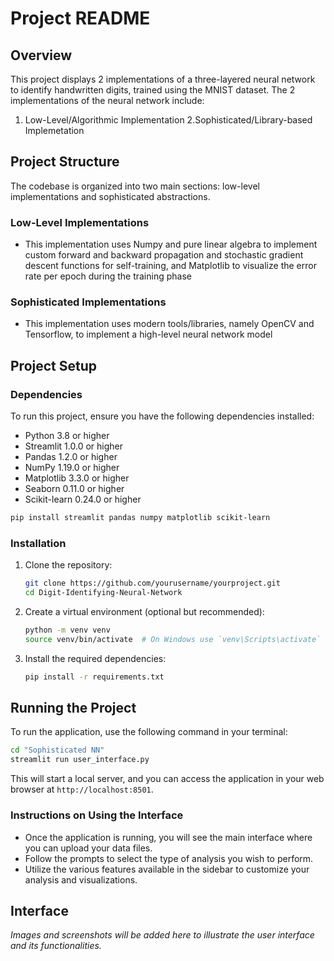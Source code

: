 # Project README

## Overview
This project displays 2 implementations of a three-layered neural network to identify handwritten digits, trained using the MNIST dataset. The 2 implementations of the neural network include:
1. Low-Level/Algorithmic Implementation
2.Sophisticated/Library-based Implemetation

## Project Structure
The codebase is organized into two main sections: low-level implementations and sophisticated abstractions.

### Low-Level Implementations
- This implementation uses Numpy and pure linear algebra to implement custom forward and backward propagation and stochastic gradient descent functions for self-training, and Matplotlib to visualize the error rate per epoch during the training phase

### Sophisticated Implementations
- This implementation uses modern tools/libraries, namely OpenCV and Tensorflow, to implement a high-level neural network model

## Project Setup
### Dependencies
To run this project, ensure you have the following dependencies installed:

- Python 3.8 or higher
- Streamlit 1.0.0 or higher
- Pandas 1.2.0 or higher
- NumPy 1.19.0 or higher
- Matplotlib 3.3.0 or higher
- Seaborn 0.11.0 or higher
- Scikit-learn 0.24.0 or higher

```bash
pip install streamlit pandas numpy matplotlib scikit-learn
```

### Installation
1. Clone the repository:
   ```bash
   git clone https://github.com/yourusername/yourproject.git
   cd Digit-Identifying-Neural-Network
   ```

2. Create a virtual environment (optional but recommended):
   ```bash
   python -m venv venv
   source venv/bin/activate  # On Windows use `venv\Scripts\activate`
   ```

3. Install the required dependencies:
   ```bash
   pip install -r requirements.txt
   ```

## Running the Project
To run the application, use the following command in your terminal:
```bash
cd "Sophisticated NN"
streamlit run user_interface.py
```
This will start a local server, and you can access the application in your web browser at `http://localhost:8501`.

### Instructions on Using the Interface
- Once the application is running, you will see the main interface where you can upload your data files.
- Follow the prompts to select the type of analysis you wish to perform.
- Utilize the various features available in the sidebar to customize your analysis and visualizations.

## Interface
*Images and screenshots will be added here to illustrate the user interface and its functionalities.*
